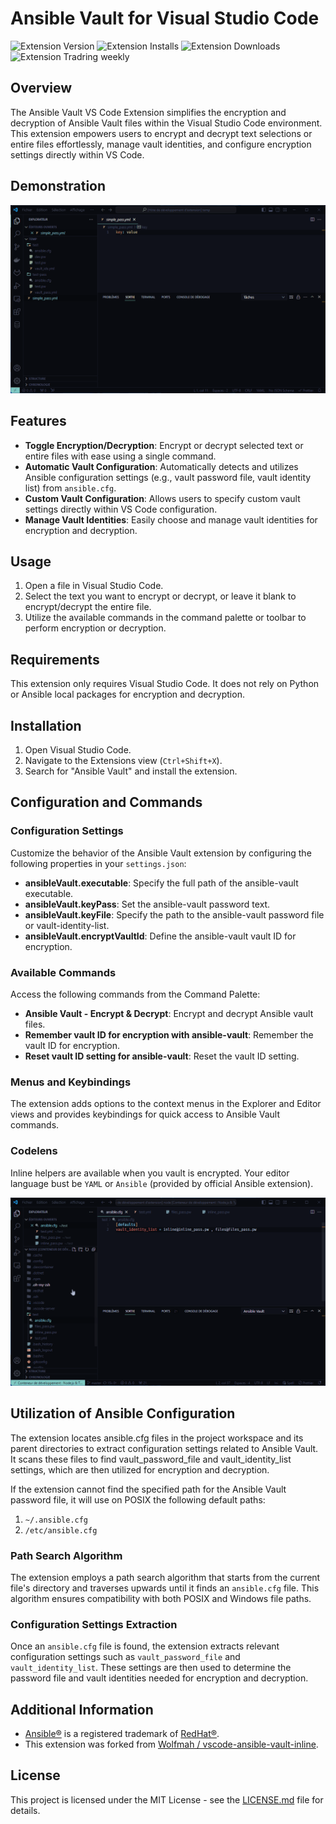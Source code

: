# Ansible Vault for Visual Studio Code

![Extension Version](https://vsmarketplacebadges.dev/version-short/ipierre1.ansible-vault-vscode.svg) ![Extension Installs](https://vsmarketplacebadges.dev/installs-short/ipierre1.ansible-vault-vscode.svg) ![Extension Downloads](https://vsmarketplacebadges.dev/downloads/ipierre1.ansible-vault-vscode.svg) ![Extension Tradring weekly](https://vsmarketplacebadges.dev/trending-weekly/ipierre1.ansible-vault-vscode.svg)

## Overview

The Ansible Vault VS Code Extension simplifies the encryption and decryption of Ansible Vault files within the Visual Studio Code environment. This extension empowers users to encrypt and decrypt text selections or entire files effortlessly, manage vault identities, and configure encryption settings directly within VS Code.

## Demonstration

![Demonstration all features](.github/assets/features.gif)

## Features

- **Toggle Encryption/Decryption**: Encrypt or decrypt selected text or entire files with ease using a single command.
- **Automatic Vault Configuration**: Automatically detects and utilizes Ansible configuration settings (e.g., vault password file, vault identity list) from `ansible.cfg`.
- **Custom Vault Configuration**: Allows users to specify custom vault settings directly within VS Code configuration.
- **Manage Vault Identities**: Easily choose and manage vault identities for encryption and decryption.

## Usage

1. Open a file in Visual Studio Code.
2. Select the text you want to encrypt or decrypt, or leave it blank to encrypt/decrypt the entire file.
3. Utilize the available commands in the command palette or toolbar to perform encryption or decryption.

## Requirements

This extension only requires Visual Studio Code. It does not rely on Python or Ansible local packages for encryption and decryption.

## Installation

1. Open Visual Studio Code.
2. Navigate to the Extensions view (`Ctrl+Shift+X`).
3. Search for "Ansible Vault" and install the extension.

## Configuration and Commands

### Configuration Settings

Customize the behavior of the Ansible Vault extension by configuring the following properties in your `settings.json`:

- **ansibleVault.executable**: Specify the full path of the ansible-vault executable.
- **ansibleVault.keyPass**: Set the ansible-vault password text.
- **ansibleVault.keyFile**: Specify the path to the ansible-vault password file or vault-identity-list.
- **ansibleVault.encryptVaultId**: Define the ansible-vault vault ID for encryption.

### Available Commands

Access the following commands from the Command Palette:

- **Ansible Vault - Encrypt & Decrypt**: Encrypt and decrypt Ansible vault files.
- **Remember vault ID for encryption with ansible-vault**: Remember the vault ID for encryption.
- **Reset vault ID setting for ansible-vault**: Reset the vault ID setting.

### Menus and Keybindings

The extension adds options to the context menus in the Explorer and Editor views and provides keybindings for quick access to Ansible Vault commands.

### Codelens

Inline helpers are available when you vault is encrypted. Your editor language bust be `YAML` or `Ansible` (provided by official Ansible extension).

![Demonstration of codelens](.github/assets/codelens.gif)

## Utilization of Ansible Configuration

The extension locates ansible.cfg files in the project workspace and its parent directories to extract configuration settings related to Ansible Vault. It scans these files to find vault_password_file and vault_identity_list settings, which are then utilized for encryption and decryption.

If the extension cannot find the specified path for the Ansible Vault password file, it will use on POSIX the following default paths:

1. `~/.ansible.cfg`
2. `/etc/ansible.cfg`

### Path Search Algorithm

The extension employs a path search algorithm that starts from the current file's directory and traverses upwards until it finds an `ansible.cfg` file. This algorithm ensures compatibility with both POSIX and Windows file paths.

### Configuration Settings Extraction

Once an `ansible.cfg` file is found, the extension extracts relevant configuration settings such as `vault_password_file` and `vault_identity_list`. These settings are then used to determine the password file and vault identities needed for encryption and decryption.

## Additional Information

- [Ansible®](https://docs.ansible.com/ansible/latest/dev_guide/style_guide/trademarks.html) is a registered trademark of [RedHat®](https://www.redhat.com/en).
- This extension was forked from [Wolfmah / vscode-ansible-vault-inline](https://gitlab.com/wolfmah/vscode-ansible-vault-inline).

## License

This project is licensed under the MIT License - see the [LICENSE.md](https://gitlab.com/wolfmah/vscode-ansible-vault/-/blob/HEAD/LICENSE.md) file for details.
